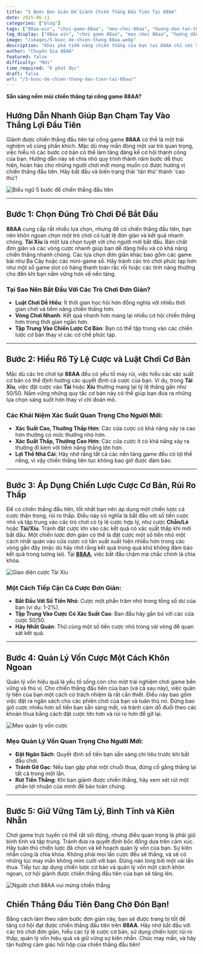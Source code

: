 ```yaml
---
title: "5 Bước Đơn Giản Để Giành Chiến Thắng Đầu Tiên Tại 88AA"
date: 2025-06-11
categories: ["blog"]
tags: ["88aa-win", "choi-game-88aa", "meo-choi-88aa", "huong-dan-tan-thu-88aa", "chien-thang-88aa", "game-bai-88aa"]
tag_display: ["88aa win", "chơi game 88aa", "mẹo chơi 88aa", "hướng dẫn tân thủ 88aa", "chiến thắng 88aa", "game bài 88aa"]
image: "/images/5-buoc-de-chien-thang-88aa.webp"
description: "Khai phá tiềm năng chiến thắng của bạn tại 88AA chỉ với 5 bước đơn giản. Học cách chọn đúng trò chơi, hiểu luật chơi, quản lý vốn và áp dụng chiến lược cơ bản để có chiến thắng đầu tiên."
author: "Chuyên Gia 88AA"
featured: false
difficulty: "Mới"
time_required: "6 phút đọc"
draft: false
url: "/5-buoc-de-chien-thang-dau-tien-tai-88aa/"
---
```



**Sẵn sàng nếm mùi chiến thắng tại cổng game **88AA**?**
## Hướng Dẫn Nhanh Giúp Bạn Chạm Tay Vào Thắng Lợi Đầu Tiên


Giành được chiến thắng đầu tiên tại cổng game **88AA** có thể là một trải nghiệm vô cùng phấn khích. Mặc dù may mắn đóng một vai trò quan trọng, việc hiểu rõ các bước cơ bản có thể làm tăng đáng kể cơ hội thành công của bạn. Hướng dẫn này sẽ chia nhỏ quy trình thành năm bước dễ thực hiện, hoàn hảo cho những người chơi mới mong muốn có được hương vị chiến thắng đầu tiên. Hãy bắt đầu và biến trạng thái 'tân thủ' thành 'cao thủ'!


![Biểu ngữ 5 bước để chiến thắng đầu tiên](/images/5-buoc-de-chien-thang-88aa.webp)


---


## Bước 1: Chọn Đúng Trò Chơi Để Bắt Đầu


**88AA** cung cấp rất nhiều lựa chọn, nhưng để có chiến thắng đầu tiên, bạn nên khôn ngoan chọn một trò chơi có luật lệ đơn giản và kết quả nhanh chóng. **Tài Xỉu** là một lựa chọn tuyệt vời cho người mới bắt đầu. Bản chất đơn giản và các vòng cược nhanh giúp bạn dễ dàng hiểu và có khả năng chiến thắng nhanh chóng. Các lựa chọn đơn giản khác bao gồm các game bài như Ba Cây hoặc các mini-game số. Hãy tránh các trò chơi phức tạp hơn như một số game slot có hàng thanh toán rắc rối hoặc các tính năng thưởng cho đến khi bạn nắm vững hơn về nền tảng.


### Tại Sao Nên Bắt Đầu Với Các Trò Chơi Đơn Giản?
- **Luật Chơi Dễ Hiểu**: Ít thời gian học hỏi hơn đồng nghĩa với nhiều thời gian chơi và tiềm năng chiến thắng hơn.
- **Vòng Chơi Nhanh**: Kết quả nhanh hơn mang lại nhiều cơ hội chiến thắng hơn trong thời gian ngắn hơn.
- **Tập Trung Vào Chiến Lược Cơ Bản**: Bạn có thể tập trung vào các chiến lược cơ bản thay vì các cơ chế phức tạp.


---


## Bước 2: Hiểu Rõ Tỷ Lệ Cược và Luật Chơi Cơ Bản


Mặc dù các trò chơi tại **88AA** đều có yếu tố may rủi, việc hiểu các xác suất cơ bản có thể định hướng các quyết định cá cược của bạn. Ví dụ, trong **Tài Xỉu**, việc đặt cược vào **Tài** hoặc **Xỉu** thường mang lại tỷ lệ thắng gần như 50/50. Nắm vững những quy tắc cơ bản này có thể giúp bạn đưa ra những lựa chọn sáng suốt hơn thay vì chỉ đoán mò.


### Các Khái Niệm Xác Suất Quan Trọng Cho Người Mới:
- **Xác Suất Cao, Thưởng Thấp Hơn**: Các cửa cược có khả năng xảy ra cao hơn thường có mức thưởng nhỏ hơn.
- **Xác Suất Thấp, Thưởng Cao Hơn**: Các cửa cược ít có khả năng xảy ra thường đi kèm với tiềm năng thắng lớn hơn.
- **Lợi Thế Nhà Cái**: Hãy nhớ rằng tất cả các nền tảng game đều có lợi thế riêng, vì vậy chiến thắng liên tục không bao giờ được đảm bảo.


---


## Bước 3: Áp Dụng Chiến Lược Cược Cơ Bản, Rủi Ro Thấp


Để có chiến thắng đầu tiên, tốt nhất bạn nên áp dụng một chiến lược cá cược thận trọng, rủi ro thấp. Điều này có nghĩa là bắt đầu với số tiền cược nhỏ và tập trung vào các trò chơi có tỷ lệ cược hợp lý, như cược **Chẵn/Lẻ** hoặc **Tài/Xỉu**. Tránh đặt cược lớn vào các kết quả có xác suất thấp khi mới bắt đầu. Một chiến lược đơn giản có thể là đặt cược một số tiền nhỏ một cách nhất quán vào cửa cược có tần suất xuất hiện nhiều hơn trong các vòng gần đây (mặc dù hãy nhớ rằng kết quả trong quá khứ không đảm bảo kết quả trong tương lai). Tại [**88AA**](https://88aa.com.co "88AA"), việc bắt đầu chậm mà chắc chính là chìa khóa.


![Giao diện cược Tài Xỉu](/images/giao-dien-cuoc-tai-xiu-88aa.webp)


### Một Cách Tiếp Cận Cá Cược Đơn Giản:
- **Bắt Đầu Với Số Tiền Nhỏ**: Cược một phần trăm nhỏ trong tổng số dư của bạn (ví dụ: 1-2%).
- **Tập Trung Vào Cược Có Xác Suất Cao**: Ban đầu hãy gắn bó với các cửa cược 50/50.
- **Hãy Nhất Quán**: Thử cùng một số tiền cược nhỏ trong vài vòng để quan sát kết quả.


---


## Bước 4: Quản Lý Vốn Cược Một Cách Khôn Ngoan


Quản lý vốn hiệu quả là yếu tố sống còn cho một trải nghiệm chơi game bền vững và thú vị. Cho chiến thắng đầu tiên của bạn (và cả sau này), việc quản lý tiền của bạn một cách có trách nhiệm là rất cần thiết. Điều này bao gồm việc đặt ra ngân sách cho các phiên chơi của bạn và tuân thủ nó. Đừng bao giờ cược nhiều hơn số tiền bạn sẵn sàng mất, và tránh cám dỗ đuổi theo các khoản thua bằng cách đặt cược lớn hơn và rủi ro hơn để gỡ lại.


![Mẹo quản lý vốn cược](/images/quan-ly-von-cuoc-88aa.webp)


### Mẹo Quản Lý Vốn Quan Trọng Cho Người Mới:
- **Đặt Ngân Sách**: Quyết định số tiền bạn sẵn sàng chi tiêu trước khi bắt đầu chơi.
- **Tránh Gỡ Gạc**: Nếu bạn gặp phải một chuỗi thua, đừng cố gắng thắng lại tất cả trong một lần.
- **Rút Tiền Thắng**: Khi bạn giành được chiến thắng, hãy xem xét rút một phần lợi nhuận của mình để bảo toàn chúng.


---


## Bước 5: Giữ Vững Tâm Lý, Bình Tĩnh và Kiên Nhẫn


Chơi game trực tuyến có thể rất sôi động, nhưng điều quan trọng là phải giữ bình tĩnh và tập trung. Tránh đưa ra quyết định bốc đồng dựa trên cảm xúc. Hãy tuân thủ chiến lược đã chọn và kế hoạch quản lý vốn của bạn. Sự kiên nhẫn cũng là chìa khóa. Không phải mọi lần cược đều sẽ thắng, và sẽ có những lúc may mắn không mỉm cười với bạn. Đừng nản lòng bởi một vài lần thua. Tiếp tục áp dụng chiến lược cơ bản và quản lý vốn một cách khôn ngoan, cơ hội giành được chiến thắng đầu tiên của bạn sẽ tăng lên.


![Người chơi 88AA vui mừng chiến thắng](/images/nguoi-choi-vui-mung-chien-thang-88aa.webp)


## Chiến Thắng Đầu Tiên Đang Chờ Đón Bạn!


Bằng cách làm theo năm bước đơn giản này, bạn sẽ được trang bị tốt để tăng cơ hội đạt được chiến thắng đầu tiên trên **88AA**. Hãy nhớ bắt đầu với các trò chơi đơn giản, hiểu các tỷ lệ cược cơ bản, sử dụng chiến lược rủi ro thấp, quản lý vốn hiệu quả và giữ vững sự kiên nhẫn. Chúc may mắn, và hãy tận hưởng cảm giác hồi hộp của chiến thắng đầu tiên!


